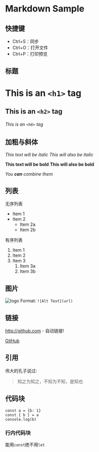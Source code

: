 # Markdown Sample

## 快捷键

- Ctrl+S：同步
- Ctrl+O：打开文件
- Ctrl+P：打印预览

## 标题

# This is an `<h1>` tag
## This is an `<h2>` tag
###### This is an `<h6>` tag

## 加粗与斜体

*This text will be italic*
_This will also be italic_

**This text will be bold**
__This will also be bold__

_You **can** combine them_

## 列表

无序列表

* Item 1
* Item 2
  * Item 2a
  * Item 2b

有序列表

1. Item 1
1. Item 2
1. Item 3
   1. Item 3a
   1. Item 3b

## 图片

![logo](/images/logo.png)
Format: `![Alt Text](url)`

## 链接

http://github.com - 自动链接!

[GitHub](http://github.com)

## 引用

伟大的孔子说过:

> 知之为知之，不知为不知，是知也

## 代码块

```
const a = {b: 1}
const { b } = a
console.log(b)
```

### 行内代码块

能用`const`绝不用`let`